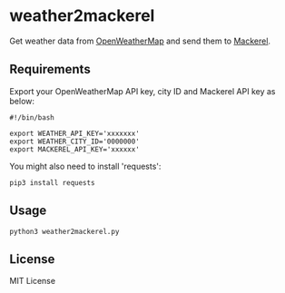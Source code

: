 # weather2mackerel
  
  Get weather data from [OpenWeatherMap](https://openweathermap.org/) and send them to [Mackerel](https://mackerel.io/ja/).

## Requirements

  Export your OpenWeatherMap API key, city ID and Mackerel API key as below:

  ```Shell
  #!/bin/bash

  export WEATHER_API_KEY='xxxxxxx'
  export WEATHER_CITY_ID='0000000'
  export MACKEREL_API_KEY='xxxxxx'
  ```

  You might also need to install 'requests':

  ```Shell
  pip3 install requests
  ```

## Usage

  ```Shell
  python3 weather2mackerel.py
  ```

## License

  MIT License
